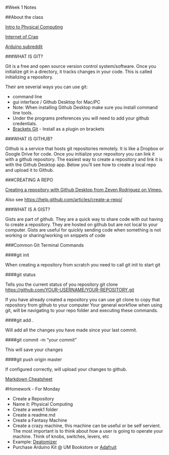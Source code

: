 #Week 1 Notes

##About the class

[Intro to Physical Computing](https://github.com/zevenrodriguez/CIM542-642/blob/master/files/physicalcomputing.pdf)

[Internet of Crap](https://www.engadget.com/2017/01/11/internet-of-crap-ces2017/#gallery=469974&slide=4343055&index=0)

[Arduino subreddit](https://www.reddit.com/r/arduino/)

###WHAT IS GIT?

Git is a free and open source version control system/software. Once you initialize git in a directory, it tracks changes in your code. This is called initializing a repository.

Their are severial ways you can use git:

* command line
* gui interface / Github Desktop for Mac/PC
 * Note: When installing Github Desktop make sure you install command line tools.
 * Under the programs preferences you will need to add your github credentials.
* [Brackets Git](https://github.com/zaggino/brackets-git) - Install as a plugin on brackets

###WHAT IS GITHUB?

Github is a service that hosts git repositories remotely. It is like a Dropbox or Google Drive for code. Once you initialize your repository you can link it with a github repository. The easiest way to create a repository and link it is with the Github Desktop app. Below you’ll see how to create a local repo and upload it to Github.

###CREATING A REPO

[Creating a repository with Github Desktop from Zeven Rodriguez on Vimeo.](https://vimeo.com/179796579 )

Also see https://help.github.com/articles/create-a-repo/

###WHAT IS A GIST?

Gists are part of github. They are a quick way to share code with out having to create a repository. They are hosted on github but are not local to your computer. Gists are useful for quickly sending code when something is not working or sharing/working on snippets of code


###Common Git Terminal Commands

####git init

When creating a repository from scratch you need to call git init to start git

####git status

Tells you the current status of you repository
git clone https://github.com/YOUR-USERNAME/YOUR-REPOSITORY.git

If you have already created a repository you can use git clone to copy that repository from github to your computer
Your general workflow when using git, will be navigating to your repo folder and executing these commands.

####git add .

Will add all the changes you have made since your last commit.

####git commit -m “your commit”

This will save your changes

####git push origin master

If configured correctly, will upload your changes to github.


[Markdown Cheatsheet](https://github.com/adam-p/markdown-here/wiki/Markdown-Cheatsheet)



#Homework - For Monday

* Create a Repository
 * Name it: Physical Computing
* Create a week1 folder
* Create a readme.md
 * Create a Fantasy Machine
  * Create a crazy machine, this machine can be useful or be self servient. The most important is to think about how a user is going to operate your machine. Think of knobs, switches, levers, etc
  * Example: [Deatomizer](https://github.com/zevenrodriguez/CIM542-642/blob/master/files/deatomizer.jpg)
* Purchase Arduino Kit @ UM Bookstore or [Adafruit](https://www.adafruit.com/products/1078)


